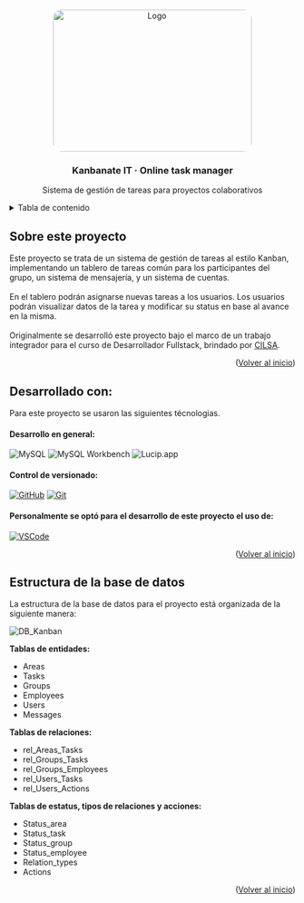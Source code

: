 <!-- Improved compatibility of back to top link: See: https://github.com/othneildrew/Best-README-Template/pull/73 -->
<a id="readme-top"></a>

<!-- PROJECT LOGO -->
<br />
<div align="center">
  <a href="https://github.com/user-attachments/assets/825259a5-6541-41a5-bca8-17c579a46380">
    <img src="https://github.com/user-attachments/assets/825259a5-6541-41a5-bca8-17c579a46380" alt="Logo" width="350" height="250" style="border-radius:15px;">
  </a>

  <h3 align="center"> Kanbanate IT · Online task manager </h3>

  <p align="center">
    Sistema de gestión de tareas para proyectos colaborativos
    <br />
    <!--<a href="https://br1-o.github.io/bakery-store"><strong> Ver sitio en producción »</strong></a> -->
  </p>
</div>

<!-- TABLE OF CONTENTS -->
<details>
  <summary>Tabla de contenido </summary>
  <ol>
    <li><a href="#about"> Sobre el proyecto</a></li>
    <li><a href="#develop-with">Desarrollado con</a></li>
    <li><a href="#project-structure">Estructura del proyecto </a></li>
    <!--
    <li><a href="#design">Diseño </a></li>
    <li><a href="#preview">Vista previa </a></li>
    <li><a href="#getting-started"> Cómo instalarlo</a></li>
    -->
  </ol>
</details>


<a id="about"></a>
<!-- ABOUT THE PROJECT -->
## Sobre este proyecto

Este proyecto se trata de un sistema de gestión de tareas al estilo Kanban, implementando un tablero de tareas común para los participantes del grupo, un sistema de mensajería, y un sistema de cuentas.<br><br>
En el tablero podrán asignarse nuevas tareas a los usuarios. Los usuarios podrán visualizar datos de la tarea y modificar su status en base al avance en la misma.
<br><br>
Originalmente se desarrolló este proyecto bajo el marco de un trabajo integrador para el curso de Desarrollador Fullstack, brindado por [CILSA](https://www.cilsa.org/).

<p align="right">(<a href="#readme-top">Volver al inicio</a>)</p>

<a id="develop-with"></a>
## Desarrollado con:

Para este proyecto se usaron las siguientes técnologias<!--, lenguajes y librerias:-->.

#### Desarrollo en general:

![MySQL](https://img.shields.io/badge/MySQL-4479A1?style=for-the-badge&logo=mysql&logoColor=white)
![MySQL Workbench](https://img.shields.io/badge/MySQL_Workbench-00758F?style=for-the-badge&logo=mysql&logoColor=white)
![Lucip.app](https://img.shields.io/badge/Lucip.app-FFAB00?style=for-the-badge&logo=data:image/svg+xml;base64,<BASE64_ENCODED_LOGO_HERE>&logoColor=white)

<!--#### Desarrollo en general:

* [![JavaScript][JavaScript.com]][JavaScript-url]
* [![CSS][CSS.com]][CSS-url]
* [![HTML][HTML.com]][HTML-url]
* [![Bootstrap][Bootstrap.com]][Bootstrap-url]

#### Librerias para funcionalidades:

[![AOS][AOS.com]][AOS-url]
[![SweetAlert][SweetAlert.com]][SweetAlert-url]
-->

#### Control de versionado: 
<!--y deploy de demo:-->

[![GitHub][GitHub.com]][GitHub-url]
[![Git][Git.com]][Git-url]
<!--
[![GitHub Pages][GitHubPages.com]][GitHubPages-url]
-->

#### Personalmente se optó para el desarrollo de este proyecto el uso de:

[![VSCode][VSCode.com]][VSCode-url]
<!-- [![LiveServer][LiveServer.com]][LiveServer-url] -->

<p align="right">(<a href="#readme-top">Volver al inicio</a>)</p>

<a id="project-structure"></a>
## Estructura de la base de datos

La estructura de la base de datos para el proyecto está organizada de la siguiente manera:

![DB_Kanban](https://github.com/user-attachments/assets/eddc9555-ab9f-497e-9324-99a7f53af68b)

**Tablas de entidades:**
- Areas
- Tasks
- Groups
- Employees
- Users
- Messages

**Tablas de relaciones:**
- rel_Areas_Tasks
- rel_Groups_Tasks
- rel_Groups_Employees
- rel_Users_Tasks
- rel_Users_Actions

**Tablas de estatus, tipos de relaciones y acciones:**
- Status_area
- Status_task
- Status_group
- Status_employee
- Relation_types
- Actions

<!--
```plaintext

└── 
    └── 
        └── 
            ├── 
            |    └── 
            ├── 
            |      └── 
            ├── 
            |  └── 
            |
            ├── 
            └── 
```
-->

<p align="right">(<a href="#readme-top">Volver al inicio</a>)</p>

<!--
<a id="design"></a>
## Diseño

## Paleta de colores

La paleta de colores usada para este proyecto fue:

![Main Color](https://img.shields.io/badge/Main%20Color-rgb(0%2C%200%2C%200)-black) <br>
![Secondary Color](https://img.shields.io/badge/Secondary%20Color-rgb(67%2C%2075%2C%2082)-darkgrey) <br>
![Font Primary Color](https://img.shields.io/badge/Font%20Primary%20Color-rgb(237%2C%20236%2C%20238)-lightgrey) <br>
![Font Secondary Color](https://img.shields.io/badge/Font%20Secondary%20Color-rgb(81%2C%2080%2C%2080)-grey) <br>
![Footer Background Color](https://img.shields.io/badge/Footer%20Background%20Color-rgb(17%2C%2017%2C%2017)-black) <br>

## Font

El font usado para este proyecto fue: 
* ![Font: Josefin Sans](https://img.shields.io/badge/Font-Josefin%20Sans-blue)

## Logotipo

El logo fue creado usando las herramientas de generación de imagenes de ![Gemini](https://img.shields.io/badge/Gemini-purple)

<a id="preview"></a>
## Vista previa

#### Pagina Principal (path: '/')

<a href="https://github.com/user-attachments/assets/60427fe9-9a30-4a34-8dad-bd6b9ce6b439" target="_blank">
  <img src="https://github.com/user-attachments/assets/60427fe9-9a30-4a34-8dad-bd6b9ce6b439" alt="documentation-main1" width="800"/>
</a>
<a href="https://github.com/user-attachments/assets/9d748898-bf71-4f81-aabf-661218c24f29" target="_blank">
  <img src="https://github.com/user-attachments/assets/9d748898-bf71-4f81-aabf-661218c24f29" alt="documentation-main2" width="800"/>
</a>

#### Tienda (path: '/#tienda')

<a href="https://github.com/user-attachments/assets/e15435fc-9514-49d5-b75f-a07d16e287f4" target="_blank">
  <img src="https://github.com/user-attachments/assets/e15435fc-9514-49d5-b75f-a07d16e287f4" alt="documentation-shop1" width="800"/>
</a>
<a href="https://github.com/user-attachments/assets/26a1b725-3d66-4b36-8d92-c443ba03805e" target="_blank">
  <img src="https://github.com/user-attachments/assets/26a1b725-3d66-4b36-8d92-c443ba03805e" alt="documentation-shop3" width="800"/>
</a>

#### Producto (path: '/#tienda/[categoria]/[nombre-del-producto]')

<a href="https://github.com/user-attachments/assets/167787e9-65dc-4f9e-9182-917a361a346e" target="_blank">
  <img src="https://github.com/user-attachments/assets/167787e9-65dc-4f9e-9182-917a361a346e" alt="documentation-producto1" width="800"/>
</a>
<a href="https://github.com/user-attachments/assets/43a9ccf5-4f4b-44f1-86c7-640481555d54" target="_blank">
  <img src="https://github.com/user-attachments/assets/43a9ccf5-4f4b-44f1-86c7-640481555d54" alt="documentation-producto2" width="800"/>
</a>

#### Contacto (path: '/#contacto')

<a href="https://github.com/user-attachments/assets/c1357b49-cb57-4be3-a15d-f7350ce04192" target="_blank">
  <img src="https://github.com/user-attachments/assets/c1357b49-cb57-4be3-a15d-f7350ce04192" alt="documentation-contact1" width="800"/>
</a>
<a href="https://github.com/user-attachments/assets/5299db71-c33f-4387-8c81-1558b19dbcf4" target="_blank">
  <img src="https://github.com/user-attachments/assets/5299db71-c33f-4387-8c81-1558b19dbcf4" alt="documentation-contact2" width="800"/>
</a>

#### No encontrado (path: '/[no-válido]')

<a href="https://github.com/user-attachments/assets/5f35193f-e7e0-4a9d-beb1-2af650cdef21" target="_blank">
  <img src="https://github.com/user-attachments/assets/5f35193f-e7e0-4a9d-beb1-2af650cdef21" alt="documentation-notFound" width="800"/>
</a>

<a id="getting-started"></a>
-->

<!-- GETTING STARTED -->
<!--
## Cómo comenzar a utilizarlo

Si se desea, se puede descargar este proyecto y usarlo de forma local siguiendo los siguientes pasos:

### Pre requisitos

No se requiere tener ningún tipo de software especial instalado, bastando con un simple navegador web. 
<br>
Aunque sí se recomienda el uso de algún IDE, programa especializado para facilitar el desarrollo y visualización de código.
<br>

### Instalación

A continuación se muestran los pasos a seguir para instalar este proyecto.

#### Usando Git

> 1. Navegar al directorio donde deseas instalar el proyecto
   ```sh
   cd /ruta/donde/deseas/instalar
   ```

> 2. Clonar el repositorio
   ```sh
   git clone https://github.com/Br1-O/bakery-store
   ```

 > 3. Navegar al directorio del proyecto
   ```sh
  cd bakery-store
   ```

> 4. Abrir el archivo index.html en tu navegador web preferido

#### Descarga manual desde Github

> 1. Descargar el archivo .zip desde GitHub: [Link de descarga](https://github.com/Br1-O/bakery-store/archive/refs/heads/main.zip)

> 2. Descomprimir el archivo .zip
   ```sh
   unzip bakery-store-main.zip
   ```

 > 3. Navegar al directorio donde fue descomprimido
   ```sh
  cd bakery-store-main
   ```
> 4. Abrir el archivo index.html en tu navegador web preferido

<p align="right">(<a href="#readme-top">Volver al inicio</a>)</p>

-->

<!-- MARKDOWN LINKS & IMAGES -->
<!-- https://www.markdownguide.org/basic-syntax/#reference-style-links -->
[contributors-shield]: https://img.shields.io/github/contributors/othneildrew/Best-README-Template.svg?style=for-the-badge
[contributors-url]: https://github.com/othneildrew/Best-README-Template/graphs/contributors
[forks-shield]: https://img.shields.io/github/forks/othneildrew/Best-README-Template.svg?style=for-the-badge
[forks-url]: https://github.com/othneildrew/Best-README-Template/network/members
[stars-shield]: https://img.shields.io/github/stars/othneildrew/Best-README-Template.svg?style=for-the-badge
[stars-url]: https://github.com/othneildrew/Best-README-Template/stargazers
[issues-shield]: https://img.shields.io/github/issues/othneildrew/Best-README-Template.svg?style=for-the-badge
[issues-url]: https://github.com/othneildrew/Best-README-Template/issues
[license-shield]: https://img.shields.io/github/license/othneildrew/Best-README-Template.svg?style=for-the-badge
[license-url]: https://github.com/othneildrew/Best-README-Template/blob/master/LICENSE.txt
[linkedin-shield]: https://img.shields.io/badge/-LinkedIn-black.svg?style=for-the-badge&logo=linkedin&colorB=555
[linkedin-url]: https://linkedin.com/in/othneildrew
[product-screenshot]: images/screenshot.png

[JavaScript.com]: https://img.shields.io/badge/JavaScript-F7DF1E?logo=javascript&logoColor=white&style=for-the-badge
[JavaScript-url]: https://developer.mozilla.org/en-US/docs/Web/JavaScript

[CSS.com]: https://img.shields.io/badge/CSS-1572B6?logo=css3&logoColor=white&style=for-the-badge
[CSS-url]: https://developer.mozilla.org/en-US/docs/Web/CSS

[HTML.com]: https://img.shields.io/badge/HTML-E34F26?logo=html5&logoColor=white&style=for-the-badge
[HTML-url]: https://developer.mozilla.org/en-US/docs/Web/HTML

[Bootstrap.com]: https://img.shields.io/badge/Bootstrap-563D7C?logo=bootstrap&logoColor=white&style=for-the-badge
[Bootstrap-url]: https://getbootstrap.com

[AOS.com]: https://img.shields.io/badge/AOS-000000?logo=aos&logoColor=white&style=for-the-badge
[AOS-url]: https://michalsnik.github.io/aos/

[SweetAlert.com]: https://img.shields.io/badge/SweetAlert-0078D7?logo=sweetalert&logoColor=white&style=for-the-badge
[SweetAlert-url]: https://sweetalert.js.org/

[GitHub.com]: https://img.shields.io/badge/GitHub-181717?logo=github&logoColor=white&style=for-the-badge
[GitHub-url]: https://github.com/

[Git.com]: https://img.shields.io/badge/Git-F05032?logo=git&logoColor=white&style=for-the-badge
[Git-url]: https://git-scm.com/

[GitHubPages.com]: https://img.shields.io/badge/GitHub_Pages-222?logo=github&logoColor=white&style=for-the-badge
[GitHubPages-url]: https://pages.github.com/

[VSCode.com]: https://img.shields.io/badge/VSCode-007ACC?logo=visual-studio-code&logoColor=white&style=for-the-badge
[VSCode-url]: https://code.visualstudio.com/

[LiveServer.com]: https://img.shields.io/badge/LiveServer-4993CD?logo=visual-studio-code&logoColor=white&style=for-the-badge
[LiveServer-url]: https://marketplace.visualstudio.com/items?itemName=ritwickdey.LiveServer
